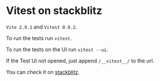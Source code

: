# Vitest on stackblitz

`Vite 2.9.1` and `Vitest 0.9.2`.

To run the tests run `vitest`.

To run the tests on the UI run `vitest --ui`.

If the Test UI not opened, just append `/__vitest__/` to the url.

You can check it on [stackblitz](https://stackblitz.com/fork/github/userquin/vitejs-vite-latest?initialPath=__vitest__).
